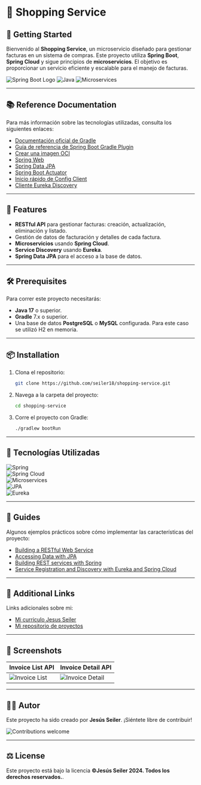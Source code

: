 # 🛒 Shopping Service

## 🏁 Getting Started

Bienvenido al **Shopping Service**, un microservicio diseñado para gestionar facturas en un sistema de compras. Este proyecto utiliza **Spring Boot**, **Spring Cloud** y sigue principios de **microservicios**. El objetivo es proporcionar un servicio eficiente y escalable para el manejo de facturas.

![Spring Boot Logo](https://img.shields.io/badge/Spring%20Boot-v3.3.3-brightgreen) ![Java](https://img.shields.io/badge/Java-17-orange) ![Microservices](https://img.shields.io/badge/Microservices-Cloud-blue)

---

## 📚 Reference Documentation

Para más información sobre las tecnologías utilizadas, consulta los siguientes enlaces:

- [Documentación oficial de Gradle](https://docs.gradle.org)
- [Guía de referencia de Spring Boot Gradle Plugin](https://docs.spring.io/spring-boot/3.3.3/gradle-plugin)
- [Crear una imagen OCI](https://docs.spring.io/spring-boot/3.3.3/gradle-plugin/packaging-oci-image.html)
- [Spring Web](https://docs.spring.io/spring-boot/docs/3.3.3/reference/htmlsingle/index.html#web)
- [Spring Data JPA](https://docs.spring.io/spring-boot/docs/3.3.3/reference/htmlsingle/index.html#data.sql.jpa-and-spring-data)
- [Spring Boot Actuator](https://docs.spring.io/spring-boot/docs/3.3.3/reference/htmlsingle/index.html#actuator)
- [Inicio rápido de Config Client](https://docs.spring.io/spring-cloud-config/docs/current/reference/html/#_client_side_usage)
- [Cliente Eureka Discovery](https://docs.spring.io/spring-cloud-netflix/docs/current/reference/html/#service-discovery-eureka-clients)

---

## 🚀 Features

- **RESTful API** para gestionar facturas: creación, actualización, eliminación y listado.
- Gestión de datos de facturación y detalles de cada factura.
- **Microservicios** usando **Spring Cloud**.
- **Service Discovery** usando **Eureka**.
- **Spring Data JPA** para el acceso a la base de datos.

---

## 🛠️ Prerequisites

Para correr este proyecto necesitarás:

- **Java 17** o superior.
- **Gradle** 7.x o superior.
- Una base de datos **PostgreSQL** o **MySQL** configurada. Para este caso se utilizó H2 en memoria.

---

## 📦 Installation

1. Clona el repositorio:

    ```bash
    git clone https://github.com/seiler18/shopping-service.git
    ```

2. Navega a la carpeta del proyecto:

    ```bash
    cd shopping-service
    ```

3. Corre el proyecto con Gradle:

    ```bash
    ./gradlew bootRun
    ```

---

## 🔧 Tecnologías Utilizadas

![Spring](https://img.shields.io/badge/Framework-Spring%20Boot-brightgreen)  
![Spring Cloud](https://img.shields.io/badge/Cloud-Spring%20Cloud-blue)  
![Microservices](https://img.shields.io/badge/Architecture-Microservices-yellow)  
![JPA](https://img.shields.io/badge/Data%20Access-Spring%20Data%20JPA-orange)  
![Eureka](https://img.shields.io/badge/Service%20Discovery-Eureka-red)

---

## 📖 Guides

Algunos ejemplos prácticos sobre cómo implementar las características del proyecto:

- [Building a RESTful Web Service](https://spring.io/guides/gs/rest-service/)
- [Accessing Data with JPA](https://spring.io/guides/gs/accessing-data-jpa/)
- [Building REST services with Spring](https://spring.io/guides/tutorials/rest/)
- [Service Registration and Discovery with Eureka and Spring Cloud](https://spring.io/guides/gs/service-registration-and-discovery/)

---

## 📝 Additional Links

Links adicionales sobre mi:

- [Mi curriculo Jesus Seiler ](https://seiler18.github.io/Curriculo/)
- [Mi repositorio de proyectos](https://github.com/seiler18)

---

## 🎨 Screenshots

| Invoice List API  | Invoice Detail API  |
|-------------------|----------------------|
| ![Invoice List](https://via.placeholder.com/150) | ![Invoice Detail](https://via.placeholder.com/150) |

---

## 👨‍💻 Autor

Este proyecto ha sido creado por **Jesús Seiler**. ¡Siéntete libre de contribuir!

![Contributions welcome](https://img.shields.io/badge/Contributions-Welcome-brightgreen)

---

## ⚖️ License

Este proyecto está bajo la licencia **©Jesús Seiler 2024. Todos los derechos reservados.**.
